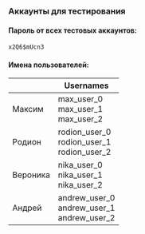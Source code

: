 ### Аккаунты для тестирования
#### Пароль от всех тестовых аккаунтов:
    x2Q6$mUcn3
#### Имена пользователей:
|          | Usernames                                       |
|----------|-------------------------------------------------|
| Максим   | max_user_0<br>max_user_1<br>max_user_2          |
| Родион   | rodion_user_0<br>rodion_user_1<br>rodion_user_2 |
| Вероника | nika_user_0<br>nika_user_1<br>nika_user_2       |
| Андрей   | andrew_user_0<br>andrew_user_1<br>andrew_user_2 |